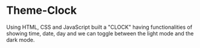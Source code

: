 # Theme-Clock
Using HTML, CSS and JavaScript built a "CLOCK" having functionalities of showing time, date, day and we can toggle between the light mode and the dark mode.

